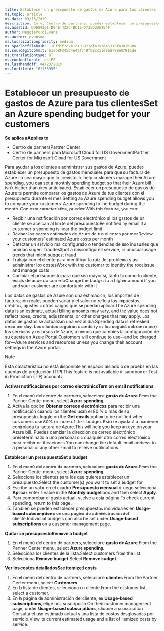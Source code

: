 ```yaml
---
title: Establecer un presupuesto de gastos de Azure para tus clientes | Centro de partners
ms.topic: article
ms.date: 03/15/2019
description: En el Centro de partners, puedes establecer un presupuesto mensual por cliente para que su factura de Azure no sea una sorpresa a final de mes.
ms.assetid: DDE80361-D04E-432C-BC15-D735D2AE954F
author: MaggiePucciEvans
ms.author: evansma
ms.localizationpriority: medium
ms.openlocfilehash: 116fdff7c2a1ca30027dfa29bda5376fa101b089
ms.sourcegitcommit: b1ab80345b4e4af649fb8cc51d96d798e0791ade
ms.translationtype: HT
ms.contentlocale: es-ES
ms.lasthandoff: 04/23/2019
ms.locfileid: "62133955"
---
```

# <a name="set-an-azure-spending-budget-for-your-customers"></a><span data-ttu-id="2552b-103">Establecer un presupuesto de gastos de Azure para tus clientes</span><span class="sxs-lookup"><span data-stu-id="2552b-103">Set an Azure spending budget for your customers</span></span>

<span data-ttu-id="2552b-104">**Se aplica a**</span><span class="sxs-lookup"><span data-stu-id="2552b-104">**Applies to**</span></span>

-  <span data-ttu-id="2552b-105">Centro de partners</span><span class="sxs-lookup"><span data-stu-id="2552b-105">Partner Center</span></span>
-  <span data-ttu-id="2552b-106">Centro de partners para Microsoft Cloud for US Government</span><span class="sxs-lookup"><span data-stu-id="2552b-106">Partner Center for Microsoft Cloud for US Government</span></span>

<span data-ttu-id="2552b-107">Para ayudar a los clientes a administrar sus gastos de Azure, puedes establecer un presupuesto de gastos mensuales para que su factura de Azure no sea mayor que lo previsto.</span><span class="sxs-lookup"><span data-stu-id="2552b-107">To help customers manage their Azure spending, you can set a monthly spending budget so that their Azure bill isn’t higher than they anticipated.</span></span> <span data-ttu-id="2552b-108">Establecer un presupuesto de gastos de Azure te permite comparar los gastos de Azure de tus clientes con el presupuesto durante el mes.</span><span class="sxs-lookup"><span data-stu-id="2552b-108">Setting an Azure spending budget allows you to compare your customers' Azure spending to the budget during the month.</span></span> <span data-ttu-id="2552b-109">Con esta característica, puedes:</span><span class="sxs-lookup"><span data-stu-id="2552b-109">With this feature, you can:</span></span> 

-   <span data-ttu-id="2552b-110">Recibir una notificación por correo electrónico si los gastos de un cliente se acercan al límite del presupuesto</span><span class="sxs-lookup"><span data-stu-id="2552b-110">Be notified by email if a customer's spending is near the budget limit</span></span>
-   <span data-ttu-id="2552b-111">Revisar los costos estimados de Azure de tus clientes por mes</span><span class="sxs-lookup"><span data-stu-id="2552b-111">Review your customers’ estimated Azure costs per month</span></span>
-   <span data-ttu-id="2552b-112">Detectar un servicio mal configurado o tendencias de uso inusuales que podrían sugerir fraudes</span><span class="sxs-lookup"><span data-stu-id="2552b-112">Spot a misconfigured service, or unusual usage trends that might suggest fraud</span></span>
-   <span data-ttu-id="2552b-113">Trabaja con el cliente para identificar la raíz del problema y así administrar los costes</span><span class="sxs-lookup"><span data-stu-id="2552b-113">Work with the customer to identify the root issue and manage costs</span></span>
-   <span data-ttu-id="2552b-114">Cambiar el presupuesto para que sea mayor si, tanto tú como tu cliente, estáis de acuerdo con ello</span><span class="sxs-lookup"><span data-stu-id="2552b-114">Change the budget to a higher amount if you and your customer are comfortable with it</span></span>

<span data-ttu-id="2552b-115">Los datos de gastos de Azure son una estimación, los importes de facturación reales pueden variar y el valor no refleja los impuestos, créditos, ajustes u otros cargos que se puedan aplicar.</span><span class="sxs-lookup"><span data-stu-id="2552b-115">The Azure spending data is an estimate, actual billing amounts may vary, and the value does not reflect taxes, credits, adjustments, or other charges that may apply.</span></span> <span data-ttu-id="2552b-116">Los datos de gastos se actualizan una vez al día.</span><span class="sxs-lookup"><span data-stu-id="2552b-116">Spending data is refreshed once per day.</span></span> <span data-ttu-id="2552b-117">Los clientes seguirán usando (y se les seguirá cobrando por) los servicios y recursos de Azure, a menos que cambies la configuración de su cuenta en Azure Portal.</span><span class="sxs-lookup"><span data-stu-id="2552b-117">Customers will continue to use—and be charged for—Azure services and resources unless you change their account settings in the Azure portal.</span></span> 

> [!NOTE]  
> <span data-ttu-id="2552b-118">Esta característica no está disponible en espacio aislado o de prueba en las cuentas de producción (TIP).</span><span class="sxs-lookup"><span data-stu-id="2552b-118">This feature is not available in sandbox or Test in Production (TIP) accounts.</span></span>

<span data-ttu-id="2552b-119">**Activar notificaciones por correo electrónico**</span><span class="sxs-lookup"><span data-stu-id="2552b-119">**Turn on email notifications**</span></span>
1.  <span data-ttu-id="2552b-120">En el menú del centro de partners, seleccione **gasto de Azure**.</span><span class="sxs-lookup"><span data-stu-id="2552b-120">From the Partner Center menu, select **Azure spending**.</span></span>
2.  <span data-ttu-id="2552b-121">Activa la opción **Obtener correos electrónicos** para recibir una notificación cuando los clientes usan el 80 % o más de su presupuesto.</span><span class="sxs-lookup"><span data-stu-id="2552b-121">Toggle on the **Get emails** option to be notified when customers use 80% or more of their budget.</span></span> <span data-ttu-id="2552b-122">Esto te ayudará a mantener controlada tu factura de Azure.</span><span class="sxs-lookup"><span data-stu-id="2552b-122">This will help you keep an eye on your Azure bill.</span></span> <span data-ttu-id="2552b-123">Puedes cambiar la dirección de correo electrónico predeterminado a uno personal o a cualquier otro correo electrónico para recibir notificaciones.</span><span class="sxs-lookup"><span data-stu-id="2552b-123">You can change the default email address to a personal or any other email to receive notifications.</span></span>

<span data-ttu-id="2552b-124">**Establecer un presupuesto**</span><span class="sxs-lookup"><span data-stu-id="2552b-124">**Set a budget**</span></span>
1.  <span data-ttu-id="2552b-125">En el menú del centro de partners, seleccione **gasto de Azure**.</span><span class="sxs-lookup"><span data-stu-id="2552b-125">From the Partner Center menu, select **Azure spending**.</span></span>
2.  <span data-ttu-id="2552b-126">Selecciona los clientes para los que quieres establecer un presupuesto.</span><span class="sxs-lookup"><span data-stu-id="2552b-126">Select the customer(s) you want to set a budget for.</span></span> 
3. <span data-ttu-id="2552b-127">Escribe un valor en el cuadro **Presupuesto mensual** y luego selecciona **Aplicar**.</span><span class="sxs-lookup"><span data-stu-id="2552b-127">Enter a value in the **Monthly budget** box and then select **Apply**.</span></span>
4.  <span data-ttu-id="2552b-128">Para comprobar el gasto actual, vuelve a esta página.</span><span class="sxs-lookup"><span data-stu-id="2552b-128">To check current spending, return to this page.</span></span>
5.  <span data-ttu-id="2552b-129">También se pueden establecer presupuestos individuales en **Usage-based subscriptions** en una página de administración del cliente.</span><span class="sxs-lookup"><span data-stu-id="2552b-129">Individual budgets can also be set under **Usage-based subscriptions** on a customer management page.</span></span>

<span data-ttu-id="2552b-130">**Quitar un presupuesto**</span><span class="sxs-lookup"><span data-stu-id="2552b-130">**Remove a budget**</span></span>
1.  <span data-ttu-id="2552b-131">En el menú del centro de partners, seleccione **gasto de Azure**.</span><span class="sxs-lookup"><span data-stu-id="2552b-131">From the Partner Center menu, select **Azure spending**.</span></span>
2.  <span data-ttu-id="2552b-132">Selecciona los clientes de la lista.</span><span class="sxs-lookup"><span data-stu-id="2552b-132">Select customers from the list.</span></span>
3.  <span data-ttu-id="2552b-133">Selecciona **Remove budget**.</span><span class="sxs-lookup"><span data-stu-id="2552b-133">Select **Remove budget**.</span></span>

<span data-ttu-id="2552b-134">**Ver los costes detallados**</span><span class="sxs-lookup"><span data-stu-id="2552b-134">**See itemized costs**</span></span>
1.  <span data-ttu-id="2552b-135">En el menú del centro de partners, seleccione **clientes**.</span><span class="sxs-lookup"><span data-stu-id="2552b-135">From the Partner Center menu, select **Customers**.</span></span>
2.  <span data-ttu-id="2552b-136">En la lista de clientes, selecciona un cliente.</span><span class="sxs-lookup"><span data-stu-id="2552b-136">From the customer list, select a customer.</span></span>
3.  <span data-ttu-id="2552b-137">En la página de administración del cliente, en **Usage-based subscriptions**, elige una suscripción.</span><span class="sxs-lookup"><span data-stu-id="2552b-137">On their customer management page, under **Usage-based subscriptions**, choose a subscription.</span></span> <span data-ttu-id="2552b-138">Consulta el uso estimado actual y una lista de costos desglosados por servicio.</span><span class="sxs-lookup"><span data-stu-id="2552b-138">View its current estimated usage and a list of itemized costs by service.</span></span>


 

 



